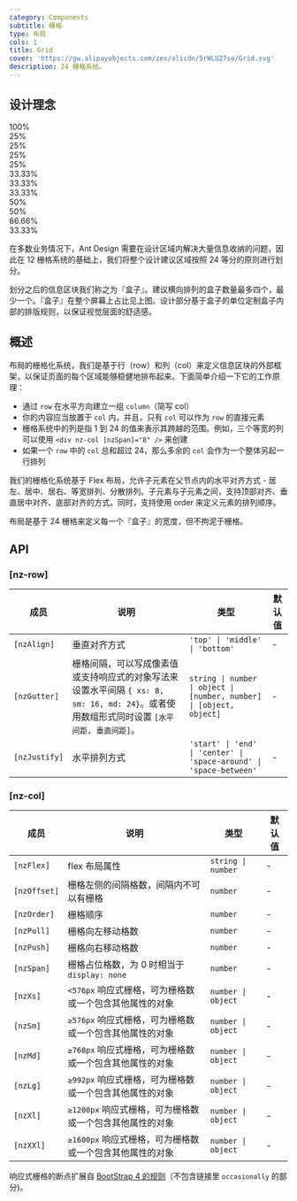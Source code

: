 ```yaml
---
category: Components
subtitle: 栅格
type: 布局
cols: 1
title: Grid
cover: 'https://gw.alipayobjects.com/zos/alicdn/5rWLU27so/Grid.svg'
description: 24 栅格系统。
---
```


## 设计理念

<div class="grid-demo">
<div class="ant-row demo-row">
  <div class="ant-col-24 demo-col demo-col-1">
    100%
  </div>
</div>
<div class="ant-row demo-row">
  <div class="ant-col-6 demo-col demo-col-2">
    25%
  </div>
  <div class="ant-col-6 demo-col demo-col-3">
    25%
  </div>
  <div class="ant-col-6 demo-col demo-col-2">
    25%
  </div>
  <div class="ant-col-6 demo-col demo-col-3">
    25%
  </div>
</div>
<div class="ant-row demo-row">
  <div class="ant-col-8 demo-col demo-col-4">
    33.33%
  </div>
  <div class="ant-col-8 demo-col demo-col-5">
    33.33%
  </div>
  <div class="ant-col-8 demo-col demo-col-4">
    33.33%
  </div>
</div>
<div class="ant-row demo-row">
  <div class="ant-col-12 demo-col demo-col-1">
    50%
  </div>
  <div class="ant-col-12 demo-col demo-col-3">
    50%
  </div>
</div>
<div class="ant-row demo-row">
  <div class="ant-col-16 demo-col demo-col-4">
    66.66%
  </div>
  <div class="ant-col-8 demo-col demo-col-5">
    33.33%
  </div>
</div>
</div>

在多数业务情况下，Ant Design 需要在设计区域内解决大量信息收纳的问题，因此在 12 栅格系统的基础上，我们将整个设计建议区域按照 24 等分的原则进行划分。

划分之后的信息区块我们称之为『盒子』。建议横向排列的盒子数量最多四个，最少一个。『盒子』在整个屏幕上占比见上图。设计部分基于盒子的单位定制盒子内部的排版规则，以保证视觉层面的舒适感。

## 概述

布局的栅格化系统，我们是基于行（row）和列（col）来定义信息区块的外部框架，以保证页面的每个区域能够稳健地排布起来。下面简单介绍一下它的工作原理：

- 通过 `row` 在水平方向建立一组 `column`（简写 col）
- 你的内容应当放置于 `col` 内，并且，只有 `col` 可以作为 `row` 的直接元素
- 栅格系统中的列是指 1 到 24 的值来表示其跨越的范围。例如，三个等宽的列可以使用 `<div nz-col [nzSpan]="8" />` 来创建
- 如果一个 `row` 中的 `col` 总和超过 24，那么多余的 `col` 会作为一个整体另起一行排列

我们的栅格化系统基于 Flex 布局，允许子元素在父节点内的水平对齐方式 - 居左、居中、居右、等宽排列、分散排列。子元素与子元素之间，支持顶部对齐、垂直居中对齐、底部对齐的方式。同时，支持使用 order 来定义元素的排列顺序。

布局是基于 24 栅格来定义每一个『盒子』的宽度，但不拘泥于栅格。

## API

### [nz-row]

| 成员          | 说明                                                                                                                                       | 类型                                                                 | 默认值 |
| ------------- | ------------------------------------------------------------------------------------------------------------------------------------------ | -------------------------------------------------------------------- | ------ |
| `[nzAlign]`   | 垂直对齐方式                                                                                                                               | `'top' \| 'middle' \| 'bottom'`                                      | -      |
| `[nzGutter]`  | 栅格间隔，可以写成像素值或支持响应式的对象写法来设置水平间隔 `{ xs: 8, sm: 16, md: 24}`。或者使用数组形式同时设置 `[水平间距, 垂直间距]`。 | `string \| number \| object \| [number, number] \| [object, object]` | -      |
| `[nzJustify]` | 水平排列方式                                                                                                                               | `'start' \| 'end' \| 'center' \| 'space-around' \| 'space-between'`  | -      |

### [nz-col]

| 成员           | 说明                                | 类型                 | 默认值 |
|--------------|-----------------------------------|--------------------|-----|
| `[nzFlex]`   | flex 布局属性                         | `string \| number` | -   |
| `[nzOffset]` | 栅格左侧的间隔格数，间隔内不可以有栅格               | `number`           | -   |
| `[nzOrder]`  | 栅格顺序                              | `number`           | -   |
| `[nzPull]`   | 栅格向左移动格数                          | `number`           | -   |
| `[nzPush]`   | 栅格向右移动格数                          | `number`           | -   |
| `[nzSpan]`   | 栅格占位格数，为 0 时相当于 `display: none`   | `number`           | -   |
| `[nzXs]`     | `<576px` 响应式栅格，可为栅格数或一个包含其他属性的对象  | `number \| object` | -   |
| `[nzSm]`     | `≥576px` 响应式栅格，可为栅格数或一个包含其他属性的对象  | `number \| object` | -   |
| `[nzMd]`     | `≥768px` 响应式栅格，可为栅格数或一个包含其他属性的对象  | `number \| object` | -   |
| `[nzLg]`     | `≥992px` 响应式栅格，可为栅格数或一个包含其他属性的对象  | `number \| object` | -   |
| `[nzXl]`     | `≥1200px` 响应式栅格，可为栅格数或一个包含其他属性的对象 | `number \| object` | -   |
| `[nzXXl]`    | `≥1600px` 响应式栅格，可为栅格数或一个包含其他属性的对象 | `number \| object` | -   |

响应式栅格的断点扩展自 [BootStrap 4 的规则](https://getbootstrap.com/docs/4.0/layout/overview/#responsive-breakpoints)（不包含链接里 `occasionally` 的部分)。
